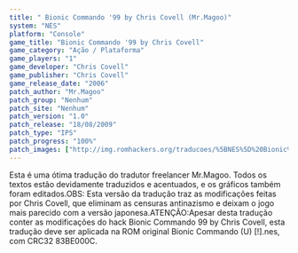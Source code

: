 ```yaml
---
title: " Bionic Commando '99 by Chris Covell (Mr.Magoo)"
system: "NES"
platform: "Console"
game_title: "Bionic Commando '99 by Chris Covell"
game_category: "Ação / Plataforma"
game_players: "1"
game_developer: "Chris Covell"
game_publisher: "Chris Covell"
game_release_date: "2006"
patch_author: "Mr.Magoo"
patch_group: "Nenhum"
patch_site: "Nenhum"
patch_version: "1.0"
patch_release: "18/08/2009"
patch_type: "IPS"
patch_progress: "100%"
patch_images: ["http://img.romhackers.org/traducoes/%5BNES%5D%20Bionic%20Commando%2099%20by%20Chris%20Covell%20-%20Mr.Magoo%20-%201.png","http://img.romhackers.org/traducoes/%5BNES%5D%20Bionic%20Commando%2099%20by%20Chris%20Covell%20-%20Mr.Magoo%20-%202.png","http://img.romhackers.org/traducoes/%5BNES%5D%20Bionic%20Commando%2099%20by%20Chris%20Covell%20-%20Mr.Magoo%20-%203.png"]
---
```

Esta é uma ótima tradução do tradutor freelancer Mr.Magoo. Todos os textos estão devidamente traduzidos e acentuados, e os gráficos também foram editados.OBS: Esta versão da tradução traz as modificações feitas por Chris Covell, que eliminam as censuras antinazismo e deixam o jogo mais parecido com a versão japonesa.ATENÇÃO:Apesar desta tradução conter as modificações do hack Bionic Commando 99 by Chris Covell, esta tradução deve ser aplicada na ROM original Bionic Commando (U) [!].nes, com CRC32 83BE000C.